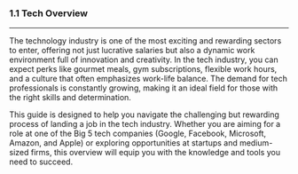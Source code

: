 ### 1.1 Tech Overview

---

The technology industry is one of the most exciting and rewarding sectors to enter, offering not just lucrative salaries but also a dynamic work environment full of innovation and creativity. In the tech industry, you can expect perks like gourmet meals, gym subscriptions, flexible work hours, and a culture that often emphasizes work-life balance. The demand for tech professionals is constantly growing, making it an ideal field for those with the right skills and determination.

This guide is designed to help you navigate the challenging but rewarding process of landing a job in the tech industry. Whether you are aiming for a role at one of the Big 5 tech companies (Google, Facebook, Microsoft, Amazon, and Apple) or exploring opportunities at startups and medium-sized firms, this overview will equip you with the knowledge and tools you need to succeed.
